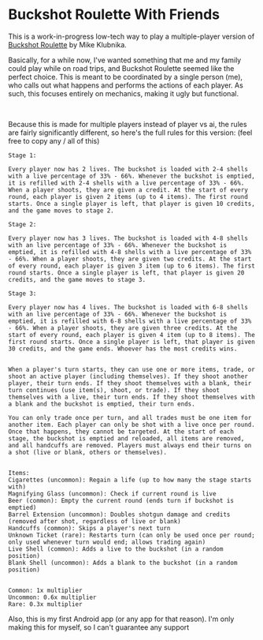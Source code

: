# Buckshot Roulette With Friends

This is a work-in-progress low-tech way to play a multiple-player version of [Buckshot Roulette](https://mikeklubnika.itch.io/buckshot-roulette) by Mike Klubnika.

Basically, for a while now, I've wanted something that me and my family could play while on road trips, and Buckshot Roulette seemed like the perfect choice. This is meant to be coordinated by a single person (me), who calls out what happens and performs the actions of each player. As such, this focuses entirely on mechanics, making it ugly but functional.

<br>

Because this is made for multiple players instead of player vs ai, the rules are fairly significantly different, so here's the full rules for this version: (feel free to copy any / all of this)

```
Stage 1:

Every player now has 2 lives. The buckshot is loaded with 2-4 shells with a live percentage of 33% - 66%. Whenever the buckshot is emptied, it is refilled with 2-4 shells with a live percentage of 33% - 66%. When a player shoots, they are given a credit. At the start of every round, each player is given 2 items (up to 4 items). The first round starts. Once a single player is left, that player is given 10 credits, and the game moves to stage 2.

Stage 2:

Every player now has 3 lives. The buckshot is loaded with 4-8 shells with an live percentage of 33% - 66%. Whenever the buckshot is emptied, it is refilled with 4-8 shells with a live percentage of 33% - 66%. When a player shoots, they are given two credits. At the start of every round, each player is given 3 item (up to 6 items). The first round starts. Once a single player is left, that player is given 20 credits, and the game moves to stage 3.

Stage 3:

Every player now has 4 lives. The buckshot is loaded with 6-8 shells with an live percentage of 33% - 66%. Whenever the buckshot is emptied, it is refilled with 6-8 shells with a live percentage of 33% - 66%. When a player shoots, they are given three credits. At the start of every round, each player is given 4 item (up to 8 items). The first round starts. Once a single player is left, that player is given 30 credits, and the game ends. Whoever has the most credits wins.


When a player's turn starts, they can use one or more items, trade, or shoot an active player (including themselves). If they shoot another player, their turn ends. If they shoot themselves with a blank, their turn continues (use item(s), shoot, or trade). If they shoot themselves with a live, their turn ends. If they shoot themselves with a blank and the buckshot is emptied, their turn ends.

You can only trade once per turn, and all trades must be one item for another item. Each player can only be shot with a live once per round. Once that happens, they cannot be targeted. At the start of each stage, the buckshot is emptied and reloaded, all items are removed, and all handcuffs are removed. Players must always end their turns on a shot (live or blank, others or themselves).


Items:
Cigarettes (uncommon): Regain a life (up to how many the stage starts with)
Magnifying Glass (uncommon): Check if current round is live
Beer (common): Empty the current round (ends turn if buckshot is emptied)
Barrel Extension (uncommon): Doubles shotgun damage and credits (removed after shot, regardless of live or blank)
Handcuffs (common): Skips a player's next turn
Unknown Ticket (rare): Restarts turn (can only be used once per round; only used whenever turn would end; allows trading again)
Live Shell (common): Adds a live to the buckshot (in a random position)
Blank Shell (uncommon): Adds a blank to the buckshot (in a random position)


Common: 1x multiplier
Uncommon: 0.6x multiplier
Rare: 0.3x multiplier
```

Also, this is my first Android app (or any app for that reason). I'm only making this for myself, so I can't guarantee any support
